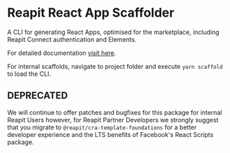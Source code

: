 # Reapit React App Scaffolder

A CLI for generating React Apps, optimised for the marketplace, including Reapit Connect authentication and Elements.

For detailed documentation [visit here](https://foundations-documentation.reapit.cloud/open-source/packages#react-app-scaffolder).

For internal scaffolds, navigate to project folder and execute `yarn scaffold` to load the CLI.

## DEPRECATED

We will continue to offer patches and bugfixes for this package for internal Reapit Users however, for Reapit Partner Developers we strongly suggest that you migrate to `@reapit/cra-template-foundations` for a better developer experience and the LTS benefits of Facebook's React Scripts package.


